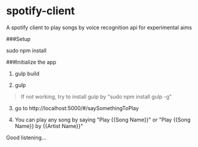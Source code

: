# spotify-client
A spotify client to play songs by voice recognition api for experimental aims

###Setup

sudo npm install


###Initialize the app

1. gulp build

2. gulp

<blockquote>If not working, try to install gulp by "sudo npm install gulp -g"</blockquote>

3. go to http://localhost:5000/#/saySomethingToPlay

4. You can play any song by saying "Play {{Song Name}}" or "Play {{Song Name}} by {{Artist Name}}"

Good listening...
